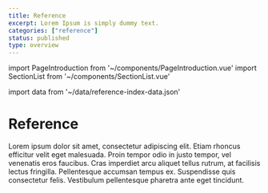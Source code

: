 ```yaml
---
title: Reference
excerpt: Lorem Ipsum is simply dummy text.
categories: ["reference"]
status: published
type: overview
---
```

import PageIntroduction from '~/components/PageIntroduction.vue'
import SectionList from '~/components/SectionList.vue'

import data from '~/data/reference-index-data.json'

# Reference


<PageIntroduction>
  Lorem ipsum dolor sit amet, consectetur adipiscing elit. Etiam rhoncus efficitur velit eget malesuada. Proin tempor odio in justo tempor, vel venenatis eros faucibus. Cras imperdiet arcu aliquet tellus rutrum, at facilisis lectus fringilla. Pellentesque accumsan tempus ex. Suspendisse quis consectetur felis. Vestibulum pellentesque pharetra ante eget tincidunt.
</PageIntroduction>

<SectionList
    title="CLI"
    categoryName="cli"
    description="Complete reference guide for the Reliably CLI"
    link="/docs/reference/cli/"
    :list="data.cli.links"
/>

<SectionList
    title="REST API"
    categoryName="rest-api"
    description="Reference for the Reliably REST API"
    link="/docs/reference/rest-api"
    :list="data['rest-api'].links"
/>

<SectionList
    title="How it works"
    categoryName="how-it-works"
    description="Discover how Reliably helps you surface potential reliability weaknesses in your Kubernetes manifests."
    link="/docs/reference/how-it-works"
    :list="data['how-it-works'].links"
/>